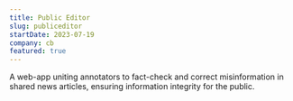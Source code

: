 ```yaml
---
title: Public Editor
slug: publiceditor
startDate: 2023-07-19
company: cb
featured: true
---
```


A web-app uniting annotators to fact-check and correct misinformation in shared news articles,
ensuring information integrity for the public.


